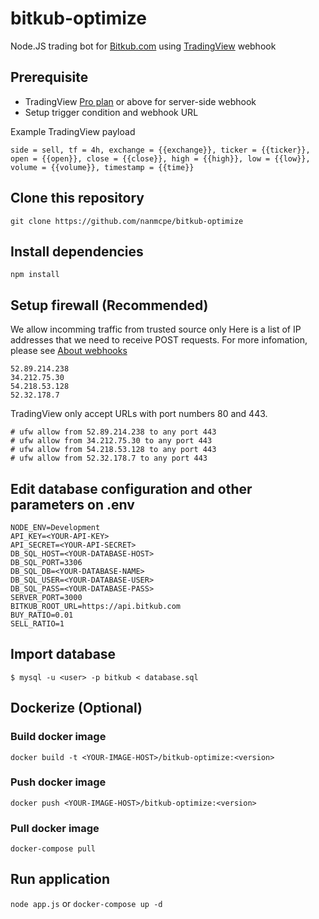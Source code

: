 # bitkub-optimize
Node.JS trading bot for [Bitkub.com](https://bitkub.com) using [TradingView](https://tradingview.com) webhook

## Prerequisite
- TradingView [Pro plan](https://www.tradingview.com/gopro) or above for server-side webhook
- Setup trigger condition and webhook URL

Example TradingView payload
```
side = sell, tf = 4h, exchange = {{exchange}}, ticker = {{ticker}}, open = {{open}}, close = {{close}}, high = {{high}}, low = {{low}}, volume = {{volume}}, timestamp = {{time}}
```

## Clone this repository
`git clone https://github.com/nanmcpe/bitkub-optimize`

## Install dependencies
`npm install`

## Setup firewall (Recommended)
We allow incomming traffic from trusted source only
Here is a list of IP addresses that we need to receive POST requests.
For more infomation, please see [About webhooks](https://www.tradingview.com/chart/?solution=43000529348)
```
52.89.214.238
34.212.75.30
54.218.53.128
52.32.178.7
```
TradingView only accept URLs with port numbers 80 and 443.

```
# ufw allow from 52.89.214.238 to any port 443
# ufw allow from 34.212.75.30 to any port 443
# ufw allow from 54.218.53.128 to any port 443
# ufw allow from 52.32.178.7 to any port 443
```

## Edit database configuration and other parameters on .env
```
NODE_ENV=Development
API_KEY=<YOUR-API-KEY>
API_SECRET=<YOUR-API-SECRET>
DB_SQL_HOST=<YOUR-DATABASE-HOST>
DB_SQL_PORT=3306
DB_SQL_DB=<YOUR-DATABASE-NAME>
DB_SQL_USER=<YOUR-DATABASE-USER>
DB_SQL_PASS=<YOUR-DATABASE-PASS>
SERVER_PORT=3000
BITKUB_ROOT_URL=https://api.bitkub.com
BUY_RATIO=0.01
SELL_RATIO=1
```

## Import database
`$ mysql -u <user> -p bitkub < database.sql`

## Dockerize (Optional)
### Build docker image
`docker build -t <YOUR-IMAGE-HOST>/bitkub-optimize:<version>`

### Push docker image
`docker push <YOUR-IMAGE-HOST>/bitkub-optimize:<version>`

### Pull docker image
`docker-compose pull`

## Run application
`node app.js` or `docker-compose up -d`
